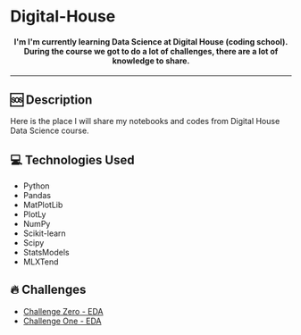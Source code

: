 # Digital-House

<h4 align="center">
  I'm I'm currently learning Data Science at Digital House (coding school). During the course we got to do a lot of challenges, there are a lot of knowledge to share.
</h4>

---
## 🆘 Description

Here is the place I will share my notebooks and codes from Digital House Data Science course.

## 💻 Technologies Used
- Python
- Pandas
- MatPlotLib
- PlotLy
- NumPy
- Scikit-learn
- Scipy
- StatsModels
- MLXTend

## 🔥 Challenges
- [Challenge Zero - EDA](https://github.com/thiago-osorio/digital-house/blob/main/desafio_0/Desafio_0.ipynb)
- [Challenge One - EDA](https://github.com/thiago-osorio/digital-house/blob/main/desafio_1/Desafio_1.ipynb)
